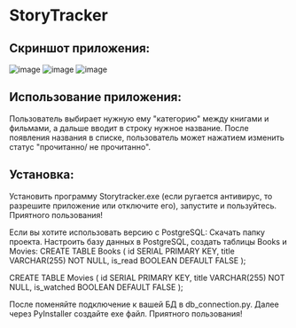 # StoryTracker

## Скриншот приложения: 
![image](https://github.com/user-attachments/assets/7860199d-25bd-4f2c-885a-c21cea1d68cb)
![image](https://github.com/user-attachments/assets/8dd61a1c-b447-4e0a-bdfd-1d047942734a)
![image](https://github.com/user-attachments/assets/c7b79c6d-3cf9-44bf-8426-8af839e4b768)

## Использование приложения:

Пользователь выбирает нужную ему "категорию" между книгами и фильмами, а дальше вводит в строку нужное название. После появления названия в списке, пользователь может нажатием изменить статус "прочитанно/ не прочитанно". 

## Установка:

Установить программу Storytracker.exe (если ругается антивирус, то разрешите приложение или отключите его), запустите и пользуйтесь. Приятного пользования!

Если вы хотите использовать версию с PostgreSQL:
Скачать папку проекта. Настроить базу данных в PostgreSQL, создать таблицы Books и Movies:
CREATE TABLE Books (
    id SERIAL PRIMARY KEY,
    title VARCHAR(255) NOT NULL,
    is_read BOOLEAN DEFAULT FALSE
);

CREATE TABLE Movies (
    id SERIAL PRIMARY KEY,
    title VARCHAR(255) NOT NULL,
    is_watched BOOLEAN DEFAULT FALSE
);

После поменяйте подключение к вашей БД в db_connection.py. Далее через PyInstaller создайте exe файл. Приятного пользования!
